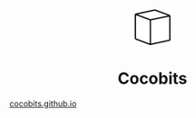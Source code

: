 <div align="center">
<img width="64" height="64" src="static/assets/cocobits_dark_64px.png" alt="Cocobits icon">
<h1>Cocobits</h1>
</div>

<a href="https://cocobits.github.io/">cocobits.github.io</a>